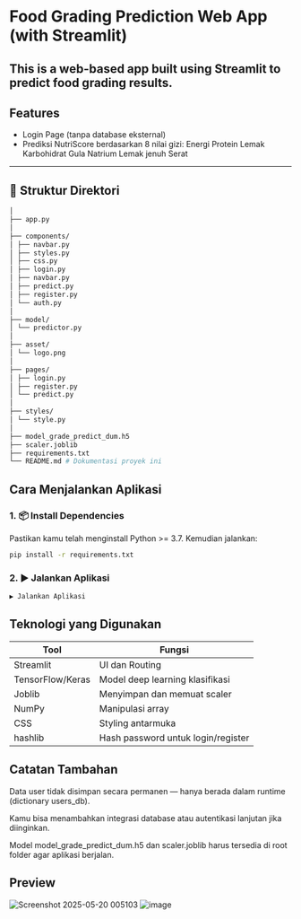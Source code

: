 # Food Grading Prediction Web App (with Streamlit)

## This is a web-based app built using **Streamlit** to predict food grading results.

## Features

- Login Page (tanpa database eksternal)
- Prediksi NutriScore berdasarkan 8 nilai gizi:
  Energi
  Protein
  Lemak
  Karbohidrat
  Gula
  Natrium
  Lemak jenuh
  Serat

---

## 📁 Struktur Direktori

```bash
│
├── app.py
│
├── components/
│ ├── navbar.py
│ ├── styles.py
│ ├── css.py
│ ├── login.py
│ ├── navbar.py
│ ├── predict.py
│ ├── register.py
│ └── auth.py
│
├── model/
│ └── predictor.py
│
├── asset/
│ └── logo.png
│
├── pages/
│ ├── login.py
│ ├── register.py
│ └── predict.py
│
├── styles/
│ └── style.py
│
├── model_grade_predict_dum.h5
├── scaler.joblib
├── requirements.txt
└── README.md # Dokumentasi proyek ini
```

## Cara Menjalankan Aplikasi

### 1. 📦 Install Dependencies

Pastikan kamu telah menginstall Python >= 3.7. Kemudian jalankan:

```bash
pip install -r requirements.txt
```

### 2. ▶️ Jalankan Aplikasi

```bash
▶️ Jalankan Aplikasi
```

## Teknologi yang Digunakan

| Tool             | Fungsi                             |
| ---------------- | ---------------------------------- |
| Streamlit        | UI dan Routing                     |
| TensorFlow/Keras | Model deep learning klasifikasi    |
| Joblib           | Menyimpan dan memuat scaler        |
| NumPy            | Manipulasi array                   |
| CSS              | Styling antarmuka                  |
| hashlib          | Hash password untuk login/register |

## Catatan Tambahan

Data user tidak disimpan secara permanen — hanya berada dalam runtime (dictionary users_db).

Kamu bisa menambahkan integrasi database atau autentikasi lanjutan jika diinginkan.

Model model_grade_predict_dum.h5 dan scaler.joblib harus tersedia di root folder agar aplikasi berjalan.

## Preview
![Screenshot 2025-05-20 005103](https://github.com/user-attachments/assets/31575874-76f1-400a-bf74-fa2547049a3f)
![image](https://github.com/user-attachments/assets/291b98a5-f239-4eb5-be3d-23035df9fba4)

